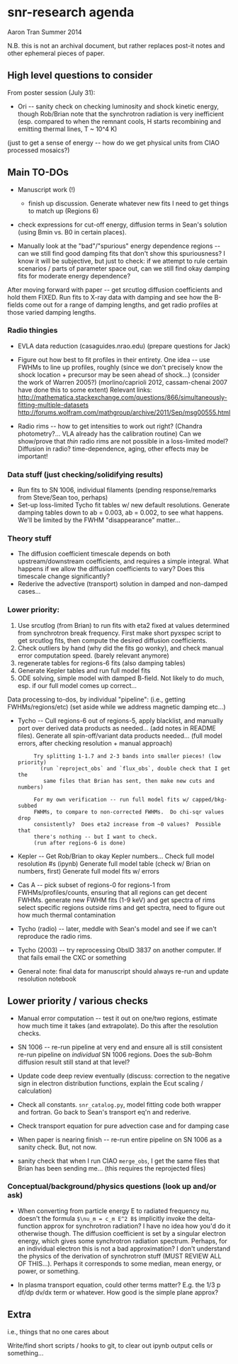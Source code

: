 snr-research agenda
===================
Aaron Tran
Summer 2014

N.B. this is not an archival document, but rather replaces post-it notes and
other ephemeral pieces of paper.

High level questions to consider
--------------------------------

From poster session (July 31):
* Ori -- sanity check on checking luminosity and shock kinetic energy, though
  Rob/Brian note that the synchrotron radiation is very inefficient (esp.
  compared to when the remnant cools, H starts recombining and emitting thermal
  lines, T ~ 10^4 K)

(just to get a sense of energy -- how do we get physical units from CIAO
processed mosaics?)

Main TO-DOs
-----------

* Manuscript work (!)
  - finish up discussion.  Generate whatever new fits I need to get things to
    match up (Regions 6)

* check expressions for cut-off energy, diffusion terms in Sean's solution
  (using Bmin vs. B0 in certain places).

* Manually look at the "bad"/"spurious" energy dependence regions -- can we
  still find good damping fits that don't show this spuriousness?  I know it
  will be subjective, but just to check: if we attempt to rule certain
  scenarios / parts of parameter space out, can we still find okay damping fits
  for moderate energy dependence?

After moving forward with paper -- get srcutlog diffusion coefficients and hold
them FIXED.  Run fits to X-ray data with damping and see how the B-fields come
out for a range of damping lengths, and get radio profiles at those varied
damping lengths.

### Radio thingies

* EVLA data reduction (casaguides.nrao.edu) (prepare questions for Jack)

* Figure out how best to fit profiles in their entirety.
  One idea -- use FWHMs to line up profiles, roughly (since we don't precisely
  know the shock location + precursor may be seen ahead of shock...)
  (consider the work of Warren 2005?)
  (morlino/caprioli 2012, cassam-chenai 2007 have done this to some extent)
  Relevant links:
  http://mathematica.stackexchange.com/questions/866/simultaneously-fitting-multiple-datasets
  http://forums.wolfram.com/mathgroup/archive/2011/Sep/msg00555.html

* Radio rims -- how to get intensities to work out right?
  (Chandra photometry?... VLA already has the calibration routine)
  Can we show/prove that _thin_ radio rims are not possible in a loss-limited
  model?
  Diffusion in radio?
  time-dependence, aging, other effects may be important!

### Data stuff (just checking/solidifying results)
* Run fits to SN 1006, individual filaments (pending response/remarks from
  Steve/Sean too, perhaps)
* Set-up loss-limited Tycho fit tables w/ new default resolutions.
  Generate damping tables down to ab = 0.003, ab = 0.002, to see what happens.
  We'll be limited by the FWHM "disappearance" matter...

### Theory stuff
* The diffusion coefficient timescale depends on both upstream/downstream
  coefficients, and requires a simple integral.  What happens if we allow the
  diffusion coefficients to vary?  Does this timescale change significantly?
* Rederive the advective (transport) solution in damped and non-damped cases...


### Lower priority:

1. Use srcutlog (from Brian) to run fits with eta2 fixed at values determined
   from synchrotron break frequency.
   First make short pyxspec script to get srcutlog fits, then compute the
   desired diffusion coefficients.
2. Check outliers by hand (why did the fits go wonky), and check manual
   error computation speed. (barely relevant anymore)
3. regenerate tables for regions-6 fits (also damping tables)
4. Generate Kepler tables and run full model fits
5. ODE solving, simple model with damped B-field.  Not likely to do much, esp.
   if our full model comes up correct...


Data processing to-dos, by individual "pipeline":
(i.e., getting FWHMs/regions/etc)
(set aside while we address magnetic damping etc...)

* Tycho -- Cull regions-6 out of regions-5, apply blacklist, and manually port
           over derived data products as needed... (add notes in README files).
           Generate all spin-off/variant data products needed...
           (full model errors, after checking resolution + manual approach)

           Try splitting 1-1.7 and 2-3 bands into smaller pieces! (low priority)
             (run `reproject_obs` and `flux_obs`, double check that I get the
              same files that Brian has sent, then make new cuts and numbers)

           For my own verification -- run full model fits w/ capped/bkg-subbed
           FWHMs, to compare to non-corrected FWHMs.  Do chi-sqr values drop
           consistently?  Does eta2 increase from ~0 values?  Possible that
           there's nothing -- but I want to check.
           (run after regions-6 is done)

* Kepler -- Get Rob/Brian to okay Kepler numbers...
            Check full model resolution #s (ipynb)
            Generate full model table (check w/ Brian on numbers, first)
            Generate full model fits w/ errors

* Cas A -- pick subset of regions-0 for regions-1 from FWHMs/profiles/counts,
             ensuring that all regions can get decent FWHMs.
           generate new FWHM fits (1-9 keV) and get spectra of rims
           select specific regions outside rims and get spectra, need to figure
             out how much thermal contamination

* Tycho (radio) -- later, meddle with Sean's model and see if we can't
                   reproduce the radio rims.

* Tycho (2003) -- try reprocessing ObsID 3837 on another computer.  If that
                  fails email the CXC or something

* General note: final data for manuscript should always re-run and update
  resolution notebook

Lower priority / various checks
-------------------------------

* Manual error computation -- test it out on one/two regions, estimate how much
  time it takes (and extrapolate).  Do this after the resolution checks.

* SN 1006 -- re-run pipeline at very end and ensure all is still consistent
             re-run pipeline on _individual_ SN 1006 regions.
             Does the sub-Bohm diffusion result still stand at that level?

* Update code deep review eventually (discuss: correction to the negative sign
  in electron distribution functions, explain the Ecut scaling / calculation)

* Check all constants.  `snr_catalog.py`, model fitting code both
  wrapper and fortran.  Go back to Sean's transport eq'n and rederive.

* Check transport equation for pure advection case and for damping case

* When paper is nearing finish -- re-run entire pipeline on SN 1006 as a sanity
  check.  But, not now.

* sanity check that when I run CIAO `merge_obs`, I get the same files that
  Brian has been sending me... (this requires the reprojected files)

### Conceptual/background/physics questions (look up and/or ask)

* When converting from particle energy E to radiated frequency nu, doesn't the
  formula `$\nu_m = c_m E^2 B$` implicitly invoke the delta-function approx for
  synchrotron radiation?  I have no idea how you'd do it otherwise though.
  The diffusion coefficient is set by a singular electron energy, which gives
  some synchrotron radiation spectrum.  Perhaps, for an individual electron
  this is not a bad approximation?  I don't understand the physics of the
  derivation of synchrotron stuff (MUST REVIEW ALL OF THIS...).
  Perhaps it corresponds to some median, mean energy, or power, or something.

* In plasma transport equation, could other terms matter?  E.g. the
  1/3 p df/dp dv/dx term or whatever.  How good is the simple plane approx?

Extra
-----
i.e., things that no one cares about

Write/find short scripts / hooks to git, to clear out ipynb output cells or
something... 



